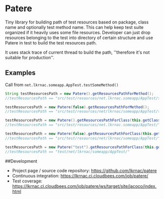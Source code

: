 # Patere
Tiny library for building path of test resources based on package, class name and optionally test method name.
This can help keep test suite organized if it heavily uses some file resources. 
Developer can just drop resources belonging to the test into directory of certain structure and
use Patere in test to build the test resources path.  

It uses stack trace of current thread to build the path, ''therefore it's not suitable for production''. 

## Examples
Call from <code>net.lkrnac.someapp.AppTest.testSomeMethod()</code> 
```java
String testResourcesPath = new Patere().getResourcesPathForMethod(); 
//testResourcesPath == "src/test/resources/net.lkrnac.someapp/AppTest/testSomeMethod/"

testResourcesPath = new Patere(false).getResourcesPathForMethod(); 
//testResourcesPath == "src/test/resources/net/lkrnac/someapp/AppTest/testSomeMethod/"

testResourcesPath = new Patere().getResourcesPathForClass(this.getClass.getName()); 
//testResourcesPath == "src/test/resources/net.lkrnac.someapp/AppTest/"

testResourcesPath = new Patere(false).getResourcesPathForClass(this.getClass.getName()); 
//testResourcesPath == "src/test/resources/net/lkrnac/someapp/AppTest/"

testResourcesPath = new Patere("test").getResourcesPathForClass(this.getClass.getName()); 
//testResourcesPath == "test/net/lkrnac/someapp/AppTest/"
```

##Development
* Project page / source code repository: https://github.com/lkrnac/patere
* Continuous integration: https://lkrnac.ci.cloudbees.com/job/patere/ 
* Test coverage: https://lkrnac.ci.cloudbees.com/job/patere/ws/target/site/jacoco/index.html
